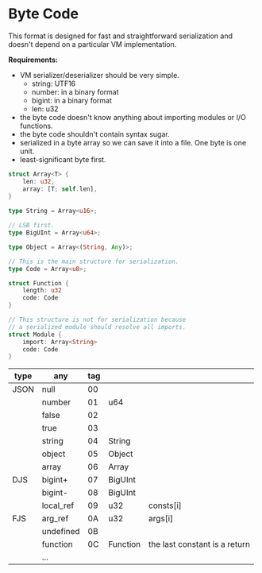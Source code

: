 # Byte Code

This format is designed for fast and straightforward serialization and doesn't depend on a particular VM implementation.

**Requirements:** 
- VM serializer/deserializer should be very simple.
    - string: UTF16
    - number: in a binary format
    - bigint: in a binary format
    - len: u32
- the byte code doesn't know anything about importing modules or I/O functions.
- the byte code shouldn't contain syntax sugar.
- serialized in a byte array so we can save it into a file. One byte is one unit.
- least-significant byte first.

```rust
struct Array<T> {
    len: u32,
    array: [T; self.len],
}
 
type String = Array<u16>;

// LSB first.
type BigUInt = Array<u64>;

type Object = Array<(String, Any)>;

// This is the main structure for serialization.
type Code = Array<u8>;

struct Function {
    length: u32
    code: Code
}

// This structure is not for serialization because
// a serialized module should resolve all imports.
struct Module {
    import: Array<String>
    code: Code
}
```

|type|any           |tag|                       |                             |
|----|--------------|---|-----------------------|-----------------------------|
|JSON|null          | 00|                       |                             |
|    |number        | 01|u64                    |                             |
|    |false         | 02|                       |                             |
|    |true          | 03|                       |                             |
|    |string        | 04|String                 |                             |
|    |object        | 05|Object                 |                             |
|    |array         | 06|Array<Any>             |                             |
|DJS |bigint+       | 07|BigUInt                |                             |
|    |bigint-       | 08|BigUInt                |                             |
|    |local_ref     | 09|u32                    |consts[i]                    |
|FJS |arg_ref       | 0A|u32                    |args[i]                      |
|    |undefined     | 0B|                       |                             |
|    |function      | 0C|Function               |the last constant is a return|
|    |...           |   |                       |                             |
